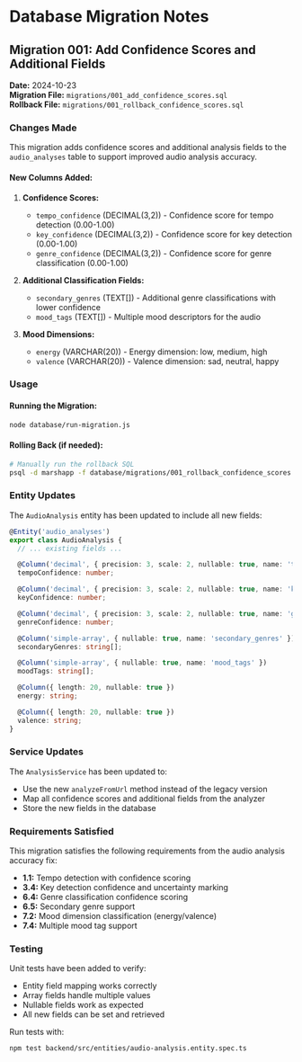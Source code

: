 # Database Migration Notes

## Migration 001: Add Confidence Scores and Additional Fields

**Date:** 2024-10-23  
**Migration File:** `migrations/001_add_confidence_scores.sql`  
**Rollback File:** `migrations/001_rollback_confidence_scores.sql`

### Changes Made

This migration adds confidence scores and additional analysis fields to the `audio_analyses` table to support improved audio analysis accuracy.

#### New Columns Added:

1. **Confidence Scores:**
   - `tempo_confidence` (DECIMAL(3,2)) - Confidence score for tempo detection (0.00-1.00)
   - `key_confidence` (DECIMAL(3,2)) - Confidence score for key detection (0.00-1.00)
   - `genre_confidence` (DECIMAL(3,2)) - Confidence score for genre classification (0.00-1.00)

2. **Additional Classification Fields:**
   - `secondary_genres` (TEXT[]) - Additional genre classifications with lower confidence
   - `mood_tags` (TEXT[]) - Multiple mood descriptors for the audio

3. **Mood Dimensions:**
   - `energy` (VARCHAR(20)) - Energy dimension: low, medium, high
   - `valence` (VARCHAR(20)) - Valence dimension: sad, neutral, happy

### Usage

#### Running the Migration:

```bash
node database/run-migration.js
```

#### Rolling Back (if needed):

```bash
# Manually run the rollback SQL
psql -d marshapp -f database/migrations/001_rollback_confidence_scores.sql
```

### Entity Updates

The `AudioAnalysis` entity has been updated to include all new fields:

```typescript
@Entity('audio_analyses')
export class AudioAnalysis {
  // ... existing fields ...

  @Column('decimal', { precision: 3, scale: 2, nullable: true, name: 'tempo_confidence' })
  tempoConfidence: number;

  @Column('decimal', { precision: 3, scale: 2, nullable: true, name: 'key_confidence' })
  keyConfidence: number;

  @Column('decimal', { precision: 3, scale: 2, nullable: true, name: 'genre_confidence' })
  genreConfidence: number;

  @Column('simple-array', { nullable: true, name: 'secondary_genres' })
  secondaryGenres: string[];

  @Column('simple-array', { nullable: true, name: 'mood_tags' })
  moodTags: string[];

  @Column({ length: 20, nullable: true })
  energy: string;

  @Column({ length: 20, nullable: true })
  valence: string;
}
```

### Service Updates

The `AnalysisService` has been updated to:

- Use the new `analyzeFromUrl` method instead of the legacy version
- Map all confidence scores and additional fields from the analyzer
- Store the new fields in the database

### Requirements Satisfied

This migration satisfies the following requirements from the audio analysis accuracy fix:

- **1.1:** Tempo detection with confidence scoring
- **3.4:** Key detection confidence and uncertainty marking
- **6.4:** Genre classification confidence scoring
- **6.5:** Secondary genre support
- **7.2:** Mood dimension classification (energy/valence)
- **7.4:** Multiple mood tag support

### Testing

Unit tests have been added to verify:

- Entity field mapping works correctly
- Array fields handle multiple values
- Nullable fields work as expected
- All new fields can be set and retrieved

Run tests with:

```bash
npm test backend/src/entities/audio-analysis.entity.spec.ts
```
